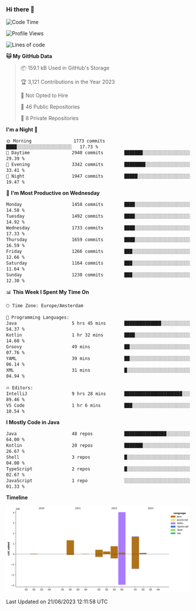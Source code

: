 ### Hi there 👋


<!--START_SECTION:waka-->
![Code Time](http://img.shields.io/badge/Code%20Time-3%2C256%20hrs%2042%20mins-blue)

![Profile Views](http://img.shields.io/badge/Profile%20Views-133-blue)

![Lines of code](https://img.shields.io/badge/From%20Hello%20World%20I%27ve%20Written-8.6%20million%20lines%20of%20code-blue)

**🐱 My GitHub Data** 

> 📦 159.1 kB Used in GitHub's Storage 
 > 
> 🏆 3,121 Contributions in the Year 2023
 > 
> 🚫 Not Opted to Hire
 > 
> 📜 46 Public Repositories 
 > 
> 🔑 8 Private Repositories 
 > 
**I'm a Night 🦉** 

```text
🌞 Morning                1773 commits        ████░░░░░░░░░░░░░░░░░░░░░   17.73 % 
🌆 Daytime                2940 commits        ███████░░░░░░░░░░░░░░░░░░   29.39 % 
🌃 Evening                3342 commits        ████████░░░░░░░░░░░░░░░░░   33.41 % 
🌙 Night                  1947 commits        █████░░░░░░░░░░░░░░░░░░░░   19.47 % 
```
📅 **I'm Most Productive on Wednesday** 

```text
Monday                   1458 commits        ████░░░░░░░░░░░░░░░░░░░░░   14.58 % 
Tuesday                  1492 commits        ████░░░░░░░░░░░░░░░░░░░░░   14.92 % 
Wednesday                1733 commits        ████░░░░░░░░░░░░░░░░░░░░░   17.33 % 
Thursday                 1659 commits        ████░░░░░░░░░░░░░░░░░░░░░   16.59 % 
Friday                   1266 commits        ███░░░░░░░░░░░░░░░░░░░░░░   12.66 % 
Saturday                 1164 commits        ███░░░░░░░░░░░░░░░░░░░░░░   11.64 % 
Sunday                   1230 commits        ███░░░░░░░░░░░░░░░░░░░░░░   12.30 % 
```


📊 **This Week I Spent My Time On** 

```text
🕑︎ Time Zone: Europe/Amsterdam

💬 Programming Languages: 
Java                     5 hrs 45 mins       ██████████████░░░░░░░░░░░   54.37 % 
Kotlin                   1 hr 32 mins        ████░░░░░░░░░░░░░░░░░░░░░   14.60 % 
Groovy                   49 mins             ██░░░░░░░░░░░░░░░░░░░░░░░   07.76 % 
YAML                     39 mins             ██░░░░░░░░░░░░░░░░░░░░░░░   06.14 % 
XML                      31 mins             █░░░░░░░░░░░░░░░░░░░░░░░░   04.94 % 

🔥 Editors: 
IntelliJ                 9 hrs 28 mins       ██████████████████████░░░   89.46 % 
VS Code                  1 hr 6 mins         ███░░░░░░░░░░░░░░░░░░░░░░   10.54 % 
```

**I Mostly Code in Java** 

```text
Java                     48 repos            ████████████████░░░░░░░░░   64.00 % 
Kotlin                   20 repos            ███████░░░░░░░░░░░░░░░░░░   26.67 % 
Shell                    3 repos             █░░░░░░░░░░░░░░░░░░░░░░░░   04.00 % 
TypeScript               2 repos             █░░░░░░░░░░░░░░░░░░░░░░░░   02.67 % 
JavaScript               1 repo              ░░░░░░░░░░░░░░░░░░░░░░░░░   01.33 % 
```



**Timeline**

![Lines of Code chart](https://raw.githubusercontent.com/powercasgamer/powercasgamer/master/assets/bar_graph.png)


 Last Updated on 21/06/2023 12:11:58 UTC
<!--END_SECTION:waka-->
